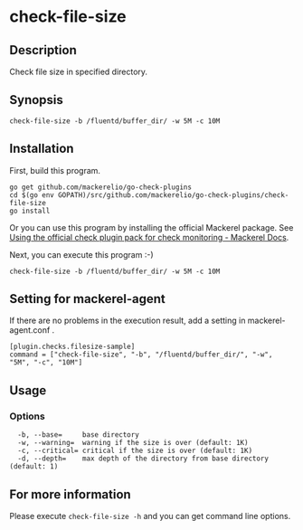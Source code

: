 # check-file-size

## Description

Check file size in specified directory.

## Synopsis
```
check-file-size -b /fluentd/buffer_dir/ -w 5M -c 10M
```

## Installation

First, build this program.

```
go get github.com/mackerelio/go-check-plugins
cd $(go env GOPATH)/src/github.com/mackerelio/go-check-plugins/check-file-size
go install
```

Or you can use this program by installing the official Mackerel package. See [Using the official check plugin pack for check monitoring - Mackerel Docs](https://mackerel.io/docs/entry/howto/mackerel-check-plugins).


Next, you can execute this program :-)

```
check-file-size -b /fluentd/buffer_dir/ -w 5M -c 10M
```


## Setting for mackerel-agent

If there are no problems in the execution result, add a setting in mackerel-agent.conf .

```
[plugin.checks.filesize-sample]
command = ["check-file-size", "-b", "/fluentd/buffer_dir/", "-w", "5M", "-c", "10M"]
```

## Usage
### Options

```
  -b, --base=     base directory
  -w, --warning=  warning if the size is over (default: 1K)
  -c, --critical= critical if the size is over (default: 1K)
  -d, --depth=    max depth of the directory from base directory (default: 1)
```

## For more information

Please execute `check-file-size -h` and you can get command line options.
